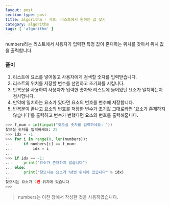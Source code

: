 ```yaml
---
layout: post
section-type: post
title: algorithm - 기초. 리스트에서 원하는 값 찾기
category: algorithm
tags: [ 'algorithm' ]
---
```


numbers라는 리스트에서 사용자가 입력한 특정 값이 존재하는 위치를 찾아서 위치 값을 출력합니다.

### 풀이
1. 리스트에 요소를 넣어놓고 사용자에게 검색할 숫자를 입력받습니다.
2. 리스트의 위치를 저장할 변수를 선언하고 초기화를 시킵니다.
3. 반복문을 사용하여 사용자가 입력한 숫자와 리스트에 들어있던 요소가 일치하는지 검사합니다.
4. 만약에 일치하는 요소가 있다면 요소의 번호를 변수에 저장합니다.
5. 반복문이 끝나고 요소의 번호를 저장한 변수가 초기값 그대로라면 '요소가 존재하지 않습니다'를 출력하고 변수가 변했다면 요소의 번호를 출력해줍니다.

```python
>>> f_num = int(input("찾으실 숫자를 입력하세요: "))
찾으실 숫자를 입력하세요: 25
>>> idx = -1
>>> for i in range(0, len(numbers)):
...     if numbers[i] == f_num:
...         idx = i
...
>>> if idx == -1:
...     print("요소가 존재하지 않습니다")
... else:
...     print("찾으시는 요소가 %d번 위치에 있습니다" % idx)
...
찾으시는 요소가 2번 위치에 있습니다
>>>
```

> numbers는 이전 장에서 작성한 것을 사용하였습니다.
